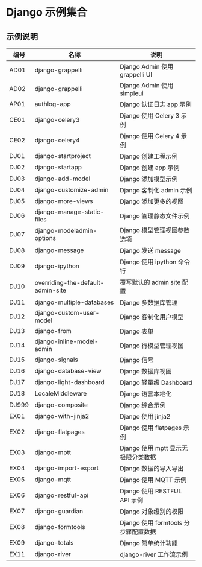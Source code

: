 # Django 示例集合

## 示例说明

| 编号  | 名称                              | 说明                                 |
| ----- | --------------------------------- | ------------------------------------ |
| AD01  | django-grappelli                  | Django Admin 使用 grappelli UI       |
| AD02  | django-grappelli                  | Django Admin 使用 simpleui           |
| AP01  | authlog-app                       | Django 认证日志 app 示例             |
| CE01  | django-celery3                    | Django 使用 Celery 3 示例            |
| CE02  | django-celery4                    | Django 使用 Celery 4 示例            |
| DJ01  | django-startproject               | Django 创建工程示例                  |
| DJ02  | django-startapp                   | Django 创建 app 示例                 |
| DJ03  | django-add-model                  | Django 添加模型示例                  |
| DJ04  | django-customize-admin            | Django 客制化 admin 示例             |
| DJ05  | django-more-views                 | Django 添加更多的视图                |
| DJ06  | django-manage-static-files        | Django 管理静态文件示例              |
| DJ07  | django-modeladmin-options         | Django 模型管理视图参数选项          |
| DJ08  | django-message                    | Django 发送 message                  |
| DJ09  | django-ipython                    | Django 使用 ipython 命令行           |
| DJ10  | overriding-the-default-admin-site | 覆写默认的 admin site 配置           |
| DJ11  | django-multiple-databases         | Django 多数据库管理                  |
| DJ12  | django-custom-user-model          | Django 客制化用户模型                |
| DJ13  | django-from                       | Django 表单                          |
| DJ14  | django-inline-model-admin         | Django 行模型管理视图                |
| DJ15  | django-signals                    | Django 信号                          |
| DJ16  | django-database-view              | Django 数据库视图                    |
| DJ17  | django-light-dashboard            | Django 轻量级 Dashboard              |
| DJ18  | LocaleMiddleware                  | Django 语言本地化                    |
| DJ999 | django-composite                  | Django 综合示例                      |
| EX01  | django-with-jinja2                | Django 使用 jinja2                   |
| EX02  | django-flatpages                  | Django 使用 flatpages 示例           |
| EX03  | django-mptt                       | Django 使用 mptt 显示无极限分类数据  |
| EX04  | django-import-export              | Django 数据的导入导出                |
| EX05  | django-mqtt                       | Django 使用 MQTT 示例                |
| EX06  | django-restful-api                | Django 使用 RESTFUL API 示例         |
| EX07  | django-guardian                   | Django 对象级别的权限                |
| EX08  | django-formtools                  | Django 使用 formtools 分步骤配置数据 |
| EX09  | django-totals                     | Django 简单统计功能                  |
| EX11  | django-river                      | django-river 工作流示例              |
